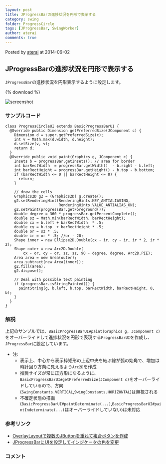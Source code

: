 ```yaml
---
layout: post
title: JProgressBarの進捗状況を円形で表示する
category: swing
folder: ProgressCircle
tags: [JProgressBar, SwingWorker]
author: aterai
comments: true
---
```


Posted by [aterai](http://terai.xrea.jp/aterai.html) at 2014-06-02

## JProgressBarの進捗状況を円形で表示する
`JProgressBar`の進捗状況を円形表示するように設定します。

{% download %}

![screenshot](https://lh3.googleusercontent.com/-K2Us5zyEGJs/U4rt4SgHxVI/AAAAAAAACGo/IBfgQ2C1jxE/s800/ProgressCircle.png)

### サンプルコード
<pre class="prettyprint"><code>class ProgressCircleUI extends BasicProgressBarUI {
  @Override public Dimension getPreferredSize(JComponent c) {
    Dimension d = super.getPreferredSize(c);
    int v = Math.max(d.width, d.height);
    d.setSize(v, v);
    return d;
  }
  @Override public void paint(Graphics g, JComponent c) {
    Insets b = progressBar.getInsets(); // area for border
    int barRectWidth  = progressBar.getWidth()  - b.right - b.left;
    int barRectHeight = progressBar.getHeight() - b.top - b.bottom;
    if (barRectWidth &lt;= 0 || barRectHeight &lt;= 0) {
      return;
    }

    // draw the cells
    Graphics2D g2 = (Graphics2D) g.create();
    g2.setRenderingHint(RenderingHints.KEY_ANTIALIASING,
                        RenderingHints.VALUE_ANTIALIAS_ON);
    g2.setPaint(progressBar.getForeground());
    double degree = 360 * progressBar.getPercentComplete();
    double sz = Math.min(barRectWidth, barRectHeight);
    double cx = b.left + barRectWidth  * .5;
    double cy = b.top  + barRectHeight * .5;
    double or = sz * .5;
    double ir = or * .5; //or - 20;
    Shape inner = new Ellipse2D.Double(cx - ir, cy - ir, ir * 2, ir * 2);
    Shape outer = new Arc2D.Double(
        cx - or, cy - or, sz, sz, 90 - degree, degree, Arc2D.PIE);
    Area area = new Area(outer);
    area.subtract(new Area(inner));
    g2.fill(area);
    g2.dispose();

    // Deal with possible text painting
    if (progressBar.isStringPainted()) {
      paintString(g, b.left, b.top, barRectWidth, barRectHeight, 0, b);
    }
  }
}
</code></pre>

### 解説
上記のサンプルでは、`BasicProgressBarUI#paint(Graphics g, JComponent c)`をオーバーライドして進捗状況を円形で表現する`ProgressBarUI`を作成し、`JProgressBar`に設定しています。

- 注:
    - 表示上、中心から表示枠矩形の上辺中央を結ぶ線が弧の始角で、増加は時計回り方向に見えるよう`Arc2D`を作成
    - 推奨サイズが常に正方形になるように、`BasicProgressBarUI#getPreferredSize(JComponent c)`をオーバーライドしているので、方向(`SwingConstants.VERTICAL`,`SwingConstants.HORIZONTAL`)は無視される
    - 不確定状態の描画(`BasicProgressBarUI#paintDeterminate(...)`,`BasicProgressBarUI#paintIndeterminate(...)`はオーバーライドしていない)は未対応

<!-- dummy comment line for breaking list -->

### 参考リンク
- [OverlayLayoutで複数のJButtonを重ねて複合ボタンを作成](http://terai.xrea.jp/Swing/CompoundButton.html)
- [JProgressBarにUIを設定してインジケータの色を変更](http://terai.xrea.jp/Swing/GradientPalletProgressBar.html)

<!-- dummy comment line for breaking list -->

### コメント
